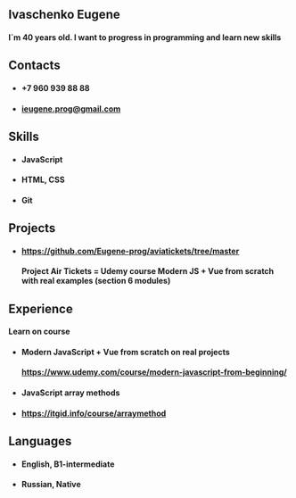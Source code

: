 ## Ivaschenko Eugene

#### I`m 40 years old. I want to progress in programming and learn new skills

## Contacts

- #### +7 960 939 88 88
- #### ieugene.prog@gmail.com

## Skills

- #### JavaScript
- #### HTML, CSS
- #### Git

## Projects

- #### https://github.com/Eugene-prog/aviatickets/tree/master
  #### Project Air Tickets = Udemy course Modern JS + Vue from scratch with real examples (section 6 modules)

## Experience

#### Learn on course

- #### Modern JavaScript + Vue from scratch on real projects
  #### https://www.udemy.com/course/modern-javascript-from-beginning/
- #### JavaScript array methods
- #### https://itgid.info/course/arraymethod

## Languages

- #### English, B1-intermediate
- #### Russian, Native
